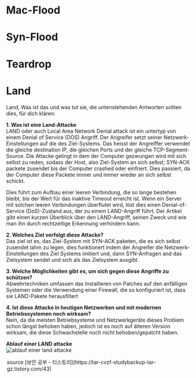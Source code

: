 # Mac-Flood
# Syn-Flood
# Teardrop
# Land
Land, Was ist das und was tut sie, die untenstehenden Antworten sollten dies, für dich klären:

**1. Was ist eine Land-Attacke**<br>
LAND oder auch Local Area Network Denial attack ist ein untertyp von einem Denial of Service (DOS) Angriff. Der Angreifer setzt seiner Netzwerk-Einstellungen auf die des Ziel-Systems. Das heisst der Angreiffer verwendet die gleiche destination IP, die gleichen Ports und der gleiche TCP-Segment-Source. Die Attacke gelingt in dem der Computer gezwungen wird mit sich selbst zu reden, sodass der Host, also Ziel-System an sich selbst; SYN-ACK packete zusendet bis der Computer crashed oder einfriert. Dies passiert, da der Computer diese Packete immer und immer wieder an sich selbst schickt. 

Dies führt zum Aufbau einer leeren Verbindung, die so lange bestehen bleibt, bis der Wert für das inaktive Timeout erreicht ist. Wenn ein Server mit solchen leeren Verbindungen überflutet wird, löst dies einen Denial-of-Service (DoS)-Zustand aus, der zu einem LAND-Angriff führt. Der Artikel gibt einen kurzen Überblick über den LAND-Angriff, seinen Zweck und wie man ihn durch rechtzeitige Erkennung verhindern kann.

**2. Welches Ziel verfolgt diese Attacke?**<br>
Das ziel ist es, das Ziel-System mit SYN-ACK paketen, die es sich selbst zusendet lahm zu legen, dies funktionert indem der Angreifer die Netzwerk-Einstellungen des Ziel Systems imitiert und, dann SYN-Anfragen and das Zielsystem sendet und sich als das Zielsystem ausgibt.

**3. Welche Möglichkeiten gibt es, um sich gegen diese Angriffe zu schützen?**<br>
Abwehrtechniken umfassen das Installieren von Patches auf den anfälligen Systemen oder die Verwendung einer Firewall, die so konfiguriert ist, dass sie LAND-Pakete herausfiltert

**4. Ist diese Attacke in heutigen Netzwerken und mit modernen Betriebssystemen noch wirksam?**<br>
Nein, da die meisten Betriebsysteme und Netzwerkgeräte dieses Problem schon längst behoben haben, jedoch ist es noch auf älteren Version wirksam, die diese Schwachstelle noch nicht behoben/gepatcht haben.

**Ablauf einer LAND attacke**<br>
![ablauf einer land attacke](https://t1.daumcdn.net/cfile/tistory/995B573359EB8D3E10)
<legend>source [보안 공부 - 티스토리](https://tar-cvzf-studybackup-tar-gz.tistory.com/43)</legend>